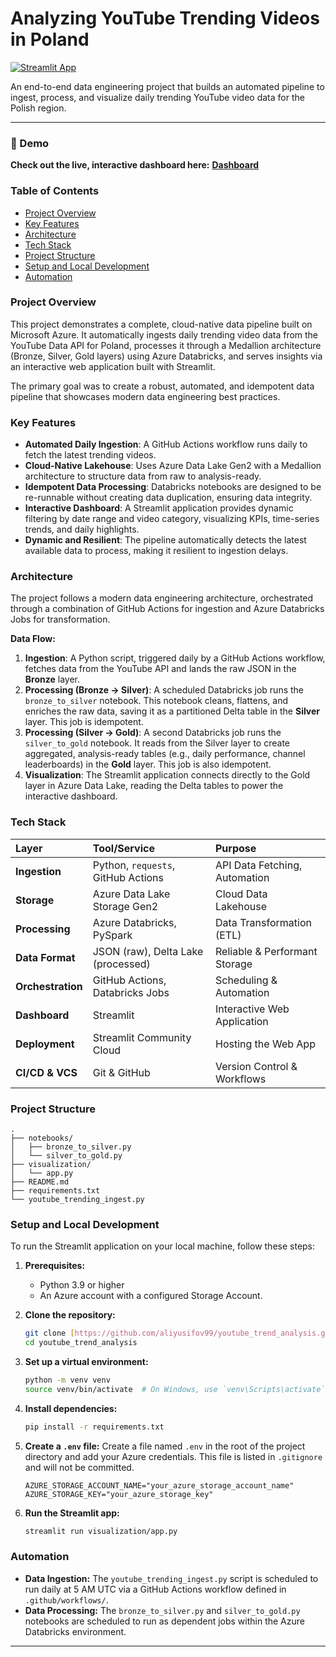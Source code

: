 # Analyzing YouTube Trending Videos in Poland

[![Streamlit App](https://static.streamlit.io/badges/streamlit_badge_black_white.svg)](https://youtubetrendanalysis-ugyp5ndsbhhsfurieiukhw.streamlit.app/)

An end-to-end data engineering project that builds an automated pipeline to ingest, process, and visualize daily trending YouTube video data for the Polish region.

---

### 🔴 Demo

**Check out the live, interactive dashboard here:** **[Dashboard](https://youtubetrendanalysis-ugyp5ndsbhhsfurieiukhw.streamlit.app/)**

### Table of Contents
* [Project Overview](#project-overview)
* [Key Features](#key-features)
* [Architecture](#architecture)
* [Tech Stack](#tech-stack)
* [Project Structure](#project-structure)
* [Setup and Local Development](#setup-and-local-development)
* [Automation](#automation)

### Project Overview

This project demonstrates a complete, cloud-native data pipeline built on Microsoft Azure. It automatically ingests daily trending video data from the YouTube Data API for Poland, processes it through a Medallion architecture (Bronze, Silver, Gold layers) using Azure Databricks, and serves insights via an interactive web application built with Streamlit.

The primary goal was to create a robust, automated, and idempotent data pipeline that showcases modern data engineering best practices.

### Key Features

* **Automated Daily Ingestion**: A GitHub Actions workflow runs daily to fetch the latest trending videos.
* **Cloud-Native Lakehouse**: Uses Azure Data Lake Gen2 with a Medallion architecture to structure data from raw to analysis-ready.
* **Idempotent Data Processing**: Databricks notebooks are designed to be re-runnable without creating data duplication, ensuring data integrity.
* **Interactive Dashboard**: A Streamlit application provides dynamic filtering by date range and video category, visualizing KPIs, time-series trends, and daily highlights.
* **Dynamic and Resilient**: The pipeline automatically detects the latest available data to process, making it resilient to ingestion delays.

### Architecture

The project follows a modern data engineering architecture, orchestrated through a combination of GitHub Actions for ingestion and Azure Databricks Jobs for transformation.

**Data Flow:**
1.  **Ingestion**: A Python script, triggered daily by a GitHub Actions workflow, fetches data from the YouTube API and lands the raw JSON in the **Bronze** layer.
2.  **Processing (Bronze → Silver)**: A scheduled Databricks job runs the `bronze_to_silver` notebook. This notebook cleans, flattens, and enriches the raw data, saving it as a partitioned Delta table in the **Silver** layer. This job is idempotent.
3.  **Processing (Silver → Gold)**: A second Databricks job runs the `silver_to_gold` notebook. It reads from the Silver layer to create aggregated, analysis-ready tables (e.g., daily performance, channel leaderboards) in the **Gold** layer. This job is also idempotent.
4.  **Visualization**: The Streamlit application connects directly to the Gold layer in Azure Data Lake, reading the Delta tables to power the interactive dashboard.

### Tech Stack

| Layer | Tool/Service | Purpose |
| :--- | :--- | :--- |
| **Ingestion** | Python, `requests`, GitHub Actions | API Data Fetching, Automation |
| **Storage** | Azure Data Lake Storage Gen2 | Cloud Data Lakehouse |
| **Processing** | Azure Databricks, PySpark | Data Transformation (ETL) |
| **Data Format** | JSON (raw), Delta Lake (processed) | Reliable & Performant Storage |
| **Orchestration** | GitHub Actions, Databricks Jobs | Scheduling & Automation |
| **Dashboard** | Streamlit | Interactive Web Application |
| **Deployment** | Streamlit Community Cloud | Hosting the Web App |
| **CI/CD & VCS** | Git & GitHub | Version Control & Workflows |


### Project Structure
```
.
├── notebooks/
│   ├── bronze_to_silver.py
│   └── silver_to_gold.py
├── visualization/
│   └── app.py
├── README.md
├── requirements.txt
└── youtube_trending_ingest.py
```

### Setup and Local Development

To run the Streamlit application on your local machine, follow these steps:

1.  **Prerequisites:**
    * Python 3.9 or higher
    * An Azure account with a configured Storage Account.

2.  **Clone the repository:**
    ```bash
    git clone [https://github.com/aliyusifov99/youtube_trend_analysis.git](https://github.com/aliyusifov99/youtube_trend_analysis.git)
    cd youtube_trend_analysis
    ```

3.  **Set up a virtual environment:**
    ```bash
    python -m venv venv
    source venv/bin/activate  # On Windows, use `venv\Scripts\activate`
    ```

4.  **Install dependencies:**
    ```bash
    pip install -r requirements.txt
    ```

5.  **Create a `.env` file:**
    Create a file named `.env` in the root of the project directory and add your Azure credentials. This file is listed in `.gitignore` and will not be committed.
    ```
    AZURE_STORAGE_ACCOUNT_NAME="your_azure_storage_account_name"
    AZURE_STORAGE_KEY="your_azure_storage_key"
    ```

6.  **Run the Streamlit app:**
    ```bash
    streamlit run visualization/app.py
    ```

### Automation

* **Data Ingestion:** The `youtube_trending_ingest.py` script is scheduled to run daily at 5 AM UTC via a GitHub Actions workflow defined in `.github/workflows/`.
* **Data Processing:** The `bronze_to_silver.py` and `silver_to_gold.py` notebooks are scheduled to run as dependent jobs within the Azure Databricks environment.

---
